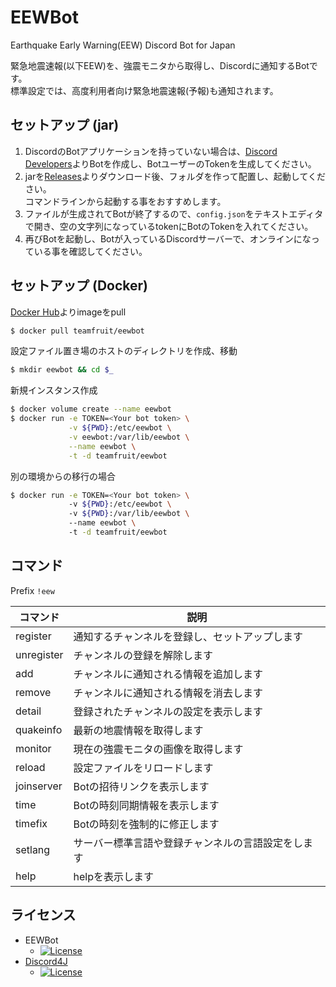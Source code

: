 # EEWBot
Earthquake Early Warning(EEW) Discord Bot for Japan

緊急地震速報(以下EEW)を、強震モニタから取得し、Discordに通知するBotです。  
標準設定では、高度利用者向け緊急地震速報(予報)も通知されます。

## セットアップ (jar)
1. DiscordのBotアプリケーションを持っていない場合は、[Discord Developers](https://discordapp.com/developers/applications/me)よりBotを作成し、BotユーザーのTokenを生成してください。  
1. jarを[Releases](https://github.com/Team-Fruit/EEWBot/releases/latest)よりダウンロード後、フォルダを作って配置し、起動してください。  
コマンドラインから起動する事をおすすめします。
1. ファイルが生成されてBotが終了するので、`config.json`をテキストエディタで開き、空の文字列になっているtokenにBotのTokenを入れてください。
1. 再びBotを起動し、Botが入っているDiscordサーバーで、オンラインになっている事を確認してください。

## セットアップ (Docker)
[Docker Hub](https://hub.docker.com/r/teamfruit/eewbot)よりimageをpull
```sh
$ docker pull teamfruit/eewbot
```
設定ファイル置き場のホストのディレクトリを作成、移動
```sh
$ mkdir eewbot && cd $_
```
新規インスタンス作成
```sh
$ docker volume create --name eewbot
$ docker run -e TOKEN=<Your bot token> \
             -v ${PWD}:/etc/eewbot \
             -v eewbot:/var/lib/eewbot \
             --name eewbot \
             -t -d teamfruit/eewbot
```
別の環境からの移行の場合
```sh	
$ docker run -e TOKEN=<Your bot token> \	
             -v ${PWD}:/etc/eewbot \	
             -v ${PWD}:/var/lib/eewbot \	
             --name eewbot \	
             -t -d teamfruit/eewbot	
```

## コマンド
Prefix `!eew`

|コマンド|説明|
|---|---|
|register|通知するチャンネルを登録し、セットアップします|
|unregister|チャンネルの登録を解除します|
|add|チャンネルに通知される情報を追加します|
|remove|チャンネルに通知される情報を消去します|
|detail|登録されたチャンネルの設定を表示します|
|quakeinfo|最新の地震情報を取得します|
|monitor|現在の強震モニタの画像を取得します|
|reload|設定ファイルをリロードします|
|joinserver|Botの招待リンクを表示します|
|time|Botの時刻同期情報を表示します|
|timefix|Botの時刻を強制的に修正します|
|setlang|サーバー標準言語や登録チャンネルの言語設定をします|
|help|helpを表示します|

## ライセンス
- EEWBot
  - [![License](https://img.shields.io/badge/license-MIT-blue.svg?style=flat)](https://github.com/Team-Fruit/EEWBot/blob/master/LICENSE.md)
- [Discord4J](https://github.com/austinv11/Discord4J)
  - [![License](https://img.shields.io/badge/License-LGPLv3-blue.svg?style=flat)](https://github.com/austinv11/Discord4J/blob/master/LICENSE.txt)
